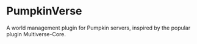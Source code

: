 # PumpkinVerse
A world management plugin for Pumpkin servers, inspired by the popular plugin Multiverse-Core.
